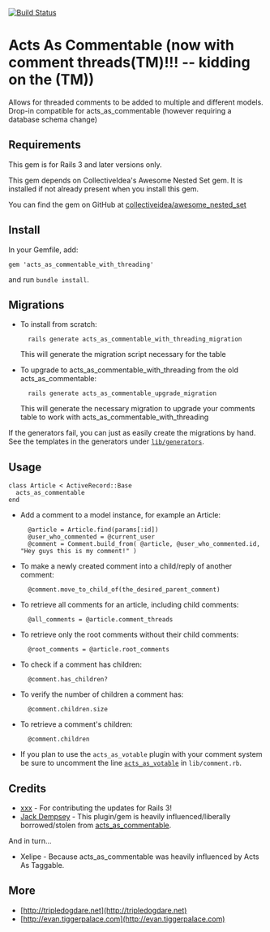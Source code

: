 [![Build Status](https://travis-ci.org/elight/acts_as_commentable_with_threading.png)](https://travis-ci.org/elight/acts_as_commentable_with_threading)

Acts As Commentable (now with comment threads(TM)!!!  -- kidding on the (TM))
===================

Allows for threaded comments to be added to multiple and different models.
Drop-in compatible for acts_as_commentable (however requiring a database
schema change)

Requirements
------------
This gem is for Rails 3 and later versions only.

This gem depends on CollectiveIdea's Awesome Nested Set gem. It is installed if
not already present when you install this gem.

You can find the gem on GitHub at [collectiveidea/awesome_nested_set]

[collectiveidea/awesome_nested_set]: https://github.com/collectiveidea/awesome_nested_set

Install
-------
In your Gemfile, add:

    gem 'acts_as_commentable_with_threading'

and run `bundle install`.

Migrations
----------
* To install from scratch:

        rails generate acts_as_commentable_with_threading_migration

    This will generate the migration script necessary for the table

* To upgrade to acts_as_commentable_with_threading from the
  old acts_as_commentable:

        rails generate acts_as_commentable_upgrade_migration

    This will generate the necessary migration to upgrade your comments
    table to work with acts_as_commentable_with_threading

If the generators fail, you can just as easily create the migrations by hand.
See the templates in the generators under [`lib/generators`].

[`lib/generators`]: https://github.com/elight/acts_as_commentable_with_threading/tree/master/lib/generators

Usage
-----
    class Article < ActiveRecord::Base
      acts_as_commentable
    end

* Add a comment to a model instance, for example an Article:

        @article = Article.find(params[:id])
        @user_who_commented = @current_user
        @comment = Comment.build_from( @article, @user_who_commented.id, "Hey guys this is my comment!" )

* To make a newly created comment into a child/reply of another comment:

        @comment.move_to_child_of(the_desired_parent_comment)

* To retrieve all comments for an article, including child comments:

        @all_comments = @article.comment_threads

* To retrieve only the root comments without their child comments:

        @root_comments = @article.root_comments

* To check if a comment has children:

        @comment.has_children?

* To verify the number of children a comment has:

        @comment.children.size

* To retrieve a comment's children:

        @comment.children

* If you plan to use the `acts_as_votable` plugin with your comment system be
  sure to uncomment the line [`acts_as_votable`][L9] in `lib/comment.rb`.

[L9]: https://github.com/elight/acts_as_commentable_with_threading/blob/master/lib/generators/acts_as_commentable_with_threading_migration/templates/comment.rb#L9

Credits
-------
* [xxx](https://github.com/xxx) - For contributing the updates for Rails 3!
* [Jack Dempsey](https://github.com/jackdempsey) - This plugin/gem is heavily
  influenced/liberally borrowed/stolen from [acts_as_commentable].

And in turn...

* Xelipe - Because acts_as_commentable was heavily influenced by Acts As Taggable.

[acts_as_commentable]: https://github.com/jackdempsey/acts_as_commentable

More
----
* [http://tripledogdare.net](http://tripledogdare.net)
* [http://evan.tiggerpalace.com](http://evan.tiggerpalace.com)
